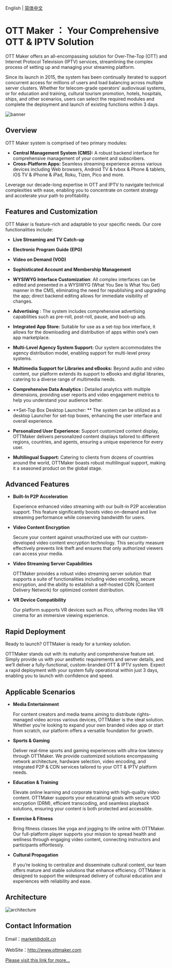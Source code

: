  English | [简体中文](./README_cn.md)



# OTT Maker ： Your Comprehensive OTT & IPTV Solution

OTT Maker offers an all-encompassing solution for Over-The-Top (OTT) and Internet Protocol Television (IPTV) services, streamlining the complex process of setting up and managing your streaming platform.

Since its launch in 2015, the system has been continually iterated to support concurrent access for millions of users and load balancing across multiple server clusters. Whether for telecom-grade operators’ audiovisual systems, or for education and training, cultural tourism promotion, hotels, hospitals, ships, and other scenarios, users can select the required modules and complete the deployment and launch of existing functions within 3 days.

![banner](https://raw.githubusercontent.com/dolit/OTTMaker/master/www/banner.png)

## Overview

OTT Maker system is comprised of two primary modules:

- **Central Management System (CMS):** A robust backend interface for comprehensive management of your content and subscribers.
- **Cross-Platform Apps:** Seamless streaming experience across various devices including Web browsers, Android TV & tvbox & Phone & tablets, iOS TV & iPhone & iPad, Roku, Tizen, Pico and more.

Leverage our decade-long expertise in OTT and IPTV to navigate technical complexities with ease, enabling you to concentrate on content strategy and accelerate your path to profitability.

## Features and Customization

OTT Maker is feature-rich and adaptable to your specific needs. Our core functionalities include:

- **Live Streaming and TV Catch-up**

- **Electronic Program Guide (EPG)**

- **Video on Demand (VOD)**

- **Sophisticated Account and Membership Management**

- **WYSIWYG Interface Customization**: All complex interfaces can be edited and presented in a WYSIWYG (What You See Is What You Get) manner in the CMS, eliminating the need for republishing and upgrading the app; direct backend editing allows for immediate visibility of changes.

- **Advertising** : The system includes comprehensive advertising capabilities such as pre-roll, post-roll, pause, and boot-up ads.

- **Integrated App Store:** Suitable for use as a set-top box interface, it allows for the downloading and distribution of apps within one’s own app marketplace.

- **Multi-Level Agency System Support:** Our system accommodates the agency distribution model, enabling support for multi-level proxy systems.

- **Multimedia Support for Libraries and eBooks:** Beyond audio and video content, our platform extends its support to eBooks and digital libraries, catering to a diverse range of multimedia needs.

- **Comprehensive Data Analytics :** Detailed analytics with multiple dimensions, providing user reports and video engagement metrics to help you understand your audience better.

- **Set-Top Box Desktop Launcher: ** The system can be utilized as a desktop Launcher for set-top boxes, enhancing the user interface and overall experience.

- **Personalized User Experience:**  Support customized content display, OTTMaker delivers personalized content displays tailored to different regions, countries, and agents, ensuring a unique experience for every user.

- **Multilingual Support:** Catering to clients from dozens of countries around the world, OTTMaker boasts robust multilingual support, making it a seasoned product on the global stage.

  

##  Advanced Features

- **Built-In P2P Acceleration**

  Experience enhanced video streaming with our built-in P2P acceleration support. This feature significantly boosts video on-demand and live streaming performance while conserving bandwidth for users.

- **Video Content Encryption**

  Secure your content against unauthorized use with our custom-developed video content encryption technology. This security measure effectively prevents link theft and ensures that only authorized viewers can access your media.

- **Video Streaming Server Capabilities**

  OTTMaker provides a robust video streaming server solution that supports a suite of functionalities including video encoding, secure encryption, and the ability to establish a self-hosted CDN (Content Delivery Network) for optimized content distribution.

- **VR Device Compatibility**

  Our platform supports VR devices such as Pico, offering modes like VR cinema for an immersive viewing experience.



## Rapid Deployment

Ready to launch?  OTTMaker is ready for a turnkey solution.

OTTMaker stands out with its maturity and comprehensive feature set. Simply provide us with your aesthetic requirements and server details, and we’ll deliver a fully-functional, custom-branded OTT & IPTV system. Expect a rapid deployment with your system fully operational within just 3 days, enabling you to launch with confidence and speed.



## Applicable Scenarios

- **Media Entertainment**

  For content creators and media teams aiming to distribute rights-managed video across various devices, OTTMaker is the ideal solution. Whether you’re looking to expand your own branded video app or start from scratch, our platform offers a versatile foundation for growth.

- **Sports & Gaming**

  Deliver real-time sports and gaming experiences with ultra-low latency through OTTMaker. We provide customized solutions encompassing network architecture, hardware selection, video encoding, and integrated P2P & CDN services tailored to your OTT & IPTV platform needs.

- **Education & Training**

  Elevate online learning and corporate training with high-quality video content. OTTMaker supports your educational goals with secure VOD encryption (DRM), efficient transcoding, and seamless playback solutions, ensuring your content is both protected and accessible.

- **Exercise & Fitness**

  Bring fitness classes like yoga and jogging to life online with OTTMaker. Our full-platform player supports your mission to spread health and wellness through engaging video content, connecting instructors and participants effortlessly.

- **Cultural Propagation**

  If you’re looking to centralize and disseminate cultural content, our team offers mature and stable solutions that enhance efficiency. OTTMaker is designed to support the widespread delivery of cultural education and experiences with reliability and ease.



## Architecture

![architecture](https://raw.githubusercontent.com/dolit/OTTMaker/master/www/architecture.jpg)



## Contact Information

Email：market@dolit.cn 

WebSite：http://www.ottmaker.com

[Please visit this link for more...](http://www.ottmaker.com)

